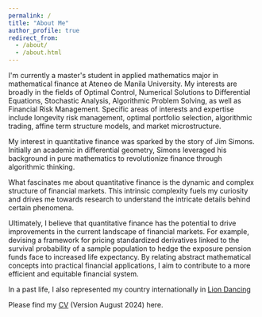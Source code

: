 ```yaml
---
permalink: /
title: "About Me"
author_profile: true
redirect_from: 
  - /about/
  - /about.html
---
```

I'm currently a master's student in applied mathematics major in mathematical finance at Ateneo de Manila University. My interests are broadly in the fields of Optimal Control, Numerical Solutions to Differential Equations, Stochastic Analysis, Algorithmic Problem Solving, as well as Financial Risk Management. Specific areas of interests and expertise include longevity risk management, optimal portfolio selection, algorithmic trading, affine term structure models, and market microstructure.

My interest in quantitative finance was sparked by the story of Jim Simons. Initially an academic in differential geometry, Simons leveraged his background in pure mathematics to revolutionize finance through algorithmic thinking.

What fascinates me about quantitative finance is the dynamic and complex structure of financial markets. This intrinsic complexity fuels my curiosity and drives me towards research to understand the intricate details behind certain phenomena. 

Ultimately, I believe that quantitative finance has the potential to drive improvements in the current landscape of financial markets. For example, devising a framework for pricing standardized derivatives linked to the survival probability of a sample population to hedge the exposure pension funds face to increased life expectancy. By relating abstract mathematical concepts into practical financial applications, I aim to contribute to a more efficient and equitable financial system.

In a past life, I also represented my country internationally in [Lion Dancing](https://kenrickraymond.github.io/images/Malaysia.jpg)

Please find my [CV](https://kenrickraymond.github.io/files/KENRICK_RAYMOND_SO_ACADEMIC_CV.pdf) (Version August 2024) here.
